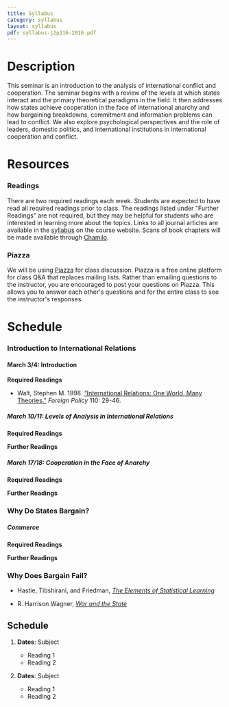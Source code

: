 ```yaml
---
title: Syllabus
category: syllabus
layout: syllabus
pdf: syllabus-j2p216-2016.pdf
---
```


# Description

This seminar is an introduction to the analysis of international conflict and cooperation. The seminar begins with a review of the levels at which states interact and the primary theoretical paradigms in the field. It then addresses how states achieve cooperation in the face of international anarchy and how bargaining breakdowns, commitment and information problems can lead to conflict. We also explore psychological perspectives and the role of leaders, domestic politics, and international institutions in international cooperation and conflict.


# Resources

### Readings

There are two required readings each week. Students are expected to have read all required readings prior to class. The readings listed under "Further Readings" are not required, but they may be helpful for students who are interested in learning more about the topics. Links to all journal articles are available in the [syllabus](http://retowuest.github.io/j2p216/syllabus) on the course website. Scans of book chapters will be made available through [Chamilo](https://chamilo.unige.ch/).

### Piazza

We will be using [Piazza](https://piazza.com/university_of_geneva/spring2016/j2p216/home) for class discussion. Piazza is a free online platform for class Q&A that replaces mailing lists. Rather than emailing questions to the instructor, you are encouraged to post your questions on Piazza. This allows you to answer each other's questions and for the entire class to see the instructor's responses.


# Schedule

### Introduction to International Relations

#### March 3/4: Introduction

**Required Readings**

* Walt, Stephen M. 1998. [“International Relations: One World, Many Theories.”](http://www.jstor.org/stable/1149275) *Foreign Policy* 110: 29-46.

##### March 10/11: Levels of Analysis in International Relations

**Required Readings**

**Further Readings**

##### March 17/18: Cooperation in the Face of Anarchy

**Required Readings**

**Further Readings**


### Why Do States Bargain?

##### Commerce

**Required Readings**

**Further Readings**


### Why Does Bargain Fail?


* Hastie, Tibshirani, and Friedman,
  [*The Elements of Statistical Learning*](http://statweb.stanford.edu/~tibs/ElemStatLearn/)

* R. Harrison Wagner,
  [*War and the State*](http://www.amazon.com/War-State-Theory-International-Politics/dp/0472069810)


## Schedule

1. **Dates**: Subject
    * Reading 1
    * Reading 2

2. **Dates**: Subject
    * Reading 1
    * Reading 2
